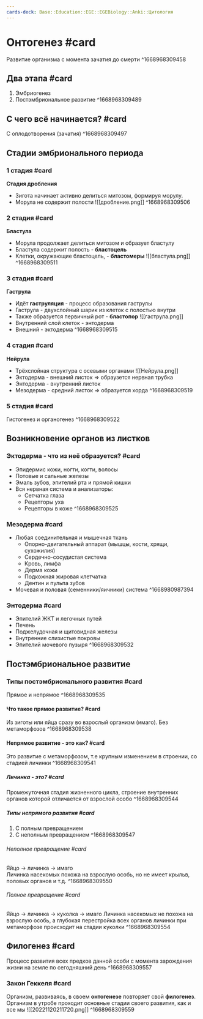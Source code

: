 ```yaml
---
cards-deck: Base::Education::EGE::EGEBiology::Anki::Цитология
---
```


# Онтогенез #card 
Развитие организма с момента зачатия до смерти
^1668968309458

## Два этапа #card 
1. Эмбриогенез
2. Постэмбриональное развитие
^1668968309489

## С чего всё начинается? #card 
С оплодотворения (зачатия)
^1668968309497

## Стадии эмбрионального периода

### 1 стадия #card
**Стадия дробления**
- Зигота начинает активно делиться митозом, формируя морулу.
- Морула не содержит полости
![[дробление.png]]
^1668968309506

### 2 стадия #card
**Бластула**
+ Морула продолжает делиться митозом и образует бластулу
+ Бластула содержит полость - **бластоцель**
+ Клетки, окружающие бластоцель, - **бластомеры**
![[бластула.png]]
^1668968309511

### 3 стадия #card 
**Гаструла**
- Идёт **гаструляция** - процесс образования гаструлы
- Гаструла - двухслойный шарик из клеток с полостью внутри
- Также образуется первичный рот - **бластопор**
![[гаструла.png]]
- Внутренний слой клеток - энтодерма
- Внешний - эктодерма
^1668968309515

### 4 стадия #card
**Нейрула**
- Трёхслойная структура с осевыми органами 
![[Нейрула.png]]
- Эктодерма - внешний листок => обраузется нервная трубка
- Энтодерма - внутренний листок
- Мезодерма - средний листок  => образуется хорда 
^1668968309519

### 5 стадия #card
Гистогенез и органогенез
^1668968309522

## Возникновение органов из листков
### Эктодерма - что из неё образуется? #card 
- Эпидермис кожи, ногти, когти, волосы 
- Потовые и сальные железы 
- Эмаль зубов, эпителий рта и прямой кишки
- Вся нервная система и анализаторы:
	- Сетчатка глаза
	- Рецепторы уха
	- Рецепторы в коже
^1668968309525

### Мезодерма #card 
- Любая соединительная и мышечная ткань
	- Опорно-двигательный аппарат (мышцы, кости, хрящи, сухожилия)
	- Сердечно-сосудистая система 
	- Кровь, лимфа
	- Дерма кожи
	- Подкожная жировая клетчатка
	- Дентин и пульпа зубов
- Мочевая и половая (семенники/яичники) система 
^1668980987394

### Энтодерма #card 
- Эпителий ЖКТ и легочных путей
- Печень
- Поджелудочная и щитовидная железы
- Внутренние слизистые покровы
- Эпителий мочевого пузыря
^1668968309532

## Постэмбриональное развитие
### Типы постэмбрионального развития #card 
Прямое и непрямое
^1668968309535

#### Что такое прямое развитие? #card 
Из зиготы или яйца сразу во взрослый организм (имаго). Без метаморфозов
^1668968309538

#### Непрямое развитие - это как? #card 
Это развитие с метаморфозом, т.е крупным изменением в строении, со стадией личинки
^1668968309541

##### Личинка - это? #card 
Промежуточная стадия жизненного цикла, строение внутренних органов которой отличается от взрослой особо
^1668968309544

##### Типы непрямого развития #card 
1. С полным превращением
2. С неполным превращением 
^1668968309547

###### Неполное превращение #card
Яйцо → личинка → имаго  
Личинка насекомых похожа на взрослую особь, но не имеет крыльв, половых органов и т.д.
^1668968309550

###### Полное превращение #card 
Яйцо →  личинка → куколка →  имаго
Личинка насекомых не похожа на взрослую особь, а глубокая перестройка всех органов личинки при метаморфозе происходит на стадии куколки
^1668968309554

## Филогенез #card 
Процесс развития всех предков данной особи с момента зарождения жизни на земле по сегодняшний день
^1668968309557

### Закон Геккеля #card 
Организм, развиваясь, в своем **онтогенезе** повторяет свой **филогенез**. Организм в утробе проходит основные стадии своего развития, как и все мы
![[20221120211720.png]]
^1668968309559


